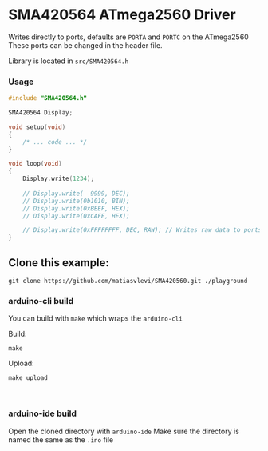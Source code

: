 # SMA420564 ATmega2560 Driver

Writes directly to ports, defaults are `PORTA` and `PORTC` on the ATmega2560
These ports can be changed in the header file. 

Library is located in `src/SMA420564.h`

### Usage

```cpp
#include "SMA420564.h"

SMA420564 Display;

void setup(void) 
{
    /* ... code ... */
}

void loop(void)
{
    Display.write(1234);
    
    // Display.write(  9999, DEC);
    // Display.write(0b1010, BIN);
    // Display.write(0xBEEF, HEX);
    // Display.write(0xCAFE, HEX);

    // Display.write(0xFFFFFFFF, DEC, RAW); // Writes raw data to ports
}


```




## Clone this example:

```
git clone https://github.com/matiasvlevi/SMA420560.git ./playground
```

### arduino-cli build

You can build with `make` which wraps the `arduino-cli` 

Build:

```
make
```

Upload:

```
make upload
```

<br/>

### arduino-ide build

Open the cloned directory with `arduino-ide`
Make sure the directory is named the same as the `.ino` file
